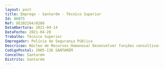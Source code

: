 ```yaml
--- 
layout: post
title: Emprego - Santarém - Técnico Superior
Id: 86075
Ref: OE202104/0288
DataAbertura: 2021-04-14
DataFecho: 2021-04-28
Trabalho: Técnico Superior
Empregador: Polícia de Segurança Pública
Descricao: Núcleo de Recursos Humanosa)	Desenvolver funções consultivas, de estudo, planeamento, programação, avaliação e aplicação de métodos e processos de natureza técnica e ou científica, que fundamentam e preparam a decisão b)	Desenvolver funções de assessoria jurídica, análise crítica, emissão de pareceres, projetos e atividades conducentes à definição e concretização das políticas do Comando c)	Assegurar o cumprimento da legalidade dos atos d)	Supervisionar a gestão e controlo de assiduidade e)	Supervisionar a execução do processo de avaliação de desempenho f)	Supervisionar e manter atualizado o cadastro de pessoal g)	Análise e qualificação de acidentes incidentes em serviço, doenças profissionais e respetivos regimes jurídicos h)	Elaborar a documentação de apoio às diversas áreas de atuação dos recursos humanos, nomeadamente processos de aposentação, subsistemas de saúde e de proteção social i)	Gerir informação relativa à gestão do pessoal e processamento de vencimentos j)	Executar as demais tarefas que forem incumbidas pelo superior hierárquico.
CodigoPostal: 2005-136 SANTARÉM
Concelho: Santarém
Distrito: Santarém
--- 
```

